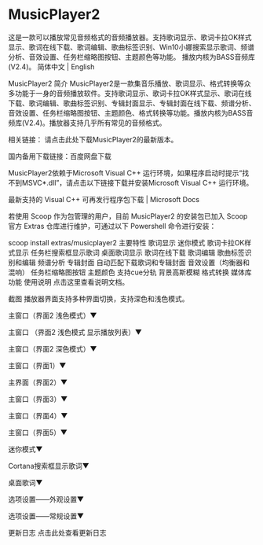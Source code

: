# MusicPlayer2
这是一款可以播放常见音频格式的音频播放器。支持歌词显示、歌词卡拉OK样式显示、歌词在线下载、歌词编辑、歌曲标签识别、Win10小娜搜索显示歌词、频谱分析、音效设置、任务栏缩略图按钮、主题颜色等功能。 播放内核为BASS音频库(V2.4)。
简体中文 | English

MusicPlayer2 简介
MusicPlayer2是一款集音乐播放、歌词显示、格式转换等众多功能于一身的音频播放软件。支持歌词显示、歌词卡拉OK样式显示、歌词在线下载、歌词编辑、歌曲标签识别、专辑封面显示、专辑封面在线下载、频谱分析、音效设置、任务栏缩略图按钮、主题颜色、格式转换等功能。播放内核为BASS音频库(V2.4)。播放器支持几乎所有常见的音频格式。

相关链接：
请点击此处下载MusicPlayer2的最新版本。

国内备用下载链接：百度网盘下载

MusicPlayer2依赖于Microsoft Visual C++ 运行环境，如果程序启动时提示“找不到MSVC*.dll”，请点击以下链接下载并安装Microsoft Visual C++ 运行环境。

最新支持的 Visual C++ 可再发行程序包下载 | Microsoft Docs

若使用 Scoop 作为包管理的用户，目前 MusicPlayer2 的安装包已加入 Scoop 官方 Extras 仓库进行维护，可通过以下 Powershell 命令进行安装：

scoop install extras/musicplayer2
主要特性
歌词显示
迷你模式
歌词卡拉OK样式显示
任务栏搜索框显示歌词
桌面歌词显示
歌词在线下载
歌词编辑
歌曲标签识别和编辑
频谱分析
专辑封面
自动匹配下载歌词和专辑封面
音效设置（均衡器和混响）
任务栏缩略图按钮
主题颜色
支持cue分轨
背景高斯模糊
格式转换
媒体库功能
使用说明
点击这里查看说明文档。

截图
播放器界面支持多种界面切换，支持深色和浅色模式。

主窗口（界面2 浅色模式）▼



主窗口 （界面2 浅色模式 显示播放列表）▼



主窗口（界面2 深色模式）▼



主窗口（界面1）▼



主界面（界面2）▼



主窗口（界面3）▼



主窗口（界面4）▼



主窗口（界面5）▼



迷你模式▼



Cortana搜索框显示歌词▼



桌面歌词▼



选项设置——外观设置▼



选项设置——常规设置▼



更新日志
点击此处查看更新日志
